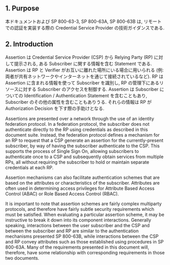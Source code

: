 <a name="sec1"></a>

## 1. Purpose

本ドキュメントおよび SP 800-63-3, SP 800-63A, SP 800-63B は, リモートでの認証を実装する際の Credential Service Provider の技術ガイダンスである.

<a name="sec2"></a>

## 2. Introduction

Assertion は Credential Service Provider (CSP) から Relying Party (RP) に対して提示される, ある Subscriber に関する情報を含む Statement である.
Assertion は RP と Verifier がお互いに離れた場所にいる場合に用いられる (例: 両者が共有ネットワークやインターネットを通じて接続されているなど).
RP は Assertion に含まれる情報を使って Subscriber を識別し, RP の管理下にあるリソースに対する Subscriber のアクセスを制御する.
Assertion は Subscriber についての Identification / Authentication Statement を含むこともあり, Subscriber のその他の属性を含むこともありうる.
それらの情報は RP が Authorization Decision を下す際の手助けとなる.

<!-- Assertions are statements from a credential service provider (CSP) to a relying party (RP) that contain information about a subscriber. Assertions are used when the RP and the verifier are not co-located (i.e., they are connected through a shared network or the internet). The RP uses the information in the assertion to identify the subscriber and make authorization decisions about their access to resources controlled by the RP. An assertion may include identification and authentication statements regarding the subscriber and may additionally include attribute statements that further characterize the subscriber and support the authorization decision at the RP. -->

Assertions are presented over a network through the use of an identity federation protocol. In a federation protocol, the subscriber does not authenticate directly to the RP using credentials as described in this document suite. Instead, the federation protocol defines a mechanism for an RP to request that a CSP generate an assertion for the currently-present subscriber, by way of having the subscriber authenticate to the CSP. This supports the process of Single Sign On, allowing subscribers to authenticate once to a CSP and subsequently obtain services from multiple RPs, all without requiring the subscriber to hold or maintain separate credentials at each RP.

Assertion mechanisms can also facilitate authentication schemes that are based on the attributes or characteristics of the subscriber. Attributes are often used in determining access privileges for Attribute Based Access Control (ABAC) or Role Based Access Control (RBAC).

It is important to note that assertion schemes are fairly complex multiparty protocols, and therefore have fairly subtle security requirements which must be satisfied. When evaluating a particular assertion scheme, it may be instructive to break it down into its component interactions. Generally speaking, interactions between the user subscriber and the CSP and between the subscriber and RP are similar to the authentication mechanisms presented SP 800-63B, while interactions between the CSP and RP convey attributes such as those established using procedures in SP 800-63A. Many of the requirements presented in this document will, therefore, have some relationship with corresponding requirements in those two documents.
